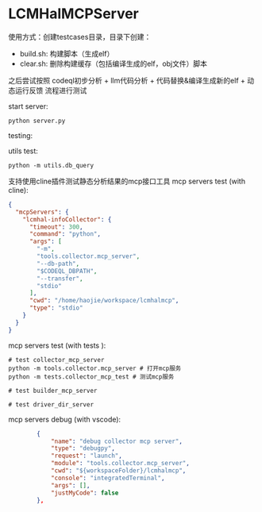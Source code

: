# LCMHalMCPServer


使用方式：创建testcases目录，目录下创建：
- build.sh: 构建脚本（生成elf）
- clear.sh: 删除构建缓存（包括编译生成的elf，obj文件）脚本

之后尝试按照 codeql初步分析 + llm代码分析 + 代码替换&编译生成新的elf + 动态运行反馈 流程进行测试


start server: 

``` shell
python server.py
```

testing:

utils test:
``` shell
python -m utils.db_query
```

支持使用cline插件测试静态分析结果的mcp接口工具 mcp servers test (with cline):
``` json
{
  "mcpServers": {
    "lcmhal-infoCollector": {
      "timeout": 300,
      "command": "python",
      "args": [
        "-m",
        "tools.collector.mcp_server",
        "--db-path",
        "$CODEQL_DBPATH",
        "--transfer",
        "stdio"
      ],
      "cwd": "/home/haojie/workspace/lcmhalmcp",
      "type": "stdio"
    }
  }
}
```

mcp servers test (with tests ):
``` shell
# test collector_mcp_server
python -m tools.collector.mcp_server # 打开mcp服务
python -m tests.collector_mcp_test # 测试mcp服务

# test builder_mcp_server

# test driver_dir_server

```

mcp servers debug (with vscode):
``` json
        {
            "name": "debug collector mcp server",
            "type": "debugpy",
            "request": "launch",
            "module": "tools.collector.mcp_server",
            "cwd": "${workspaceFolder}/lcmhalmcp",
            "console": "integratedTerminal",
            "args": [],
            "justMyCode": false
        },
```